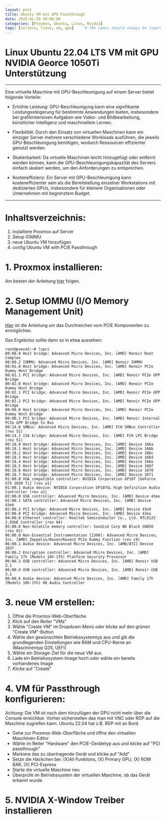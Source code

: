 ```yaml
---
layout: post
title: Ubuntu VM mit GPU Passthrough
date: 2023-01-29 09:00:00
categories: [Proxmox, Ubuntu, Linux, Nvidia]
tags: [servers, linux, vm, gpu]     # TAG names should always be lowercase
---
```


# Linux Ubuntu 22.04 LTS VM mit GPU NVIDIA Georce 1050Ti Unterstützung 
---
Eine virtuelle Maschine mit GPU-Beschleunigung auf einem Server bietet folgende Vorteile:

- Erhöhte Leistung: GPU-Beschleunigung kann eine signifikante Leistungssteigerung für bestimmte Anwendungen bieten, insbesondere bei grafikintensiven Aufgaben wie Video- und Bildbearbeitung, künstlicher Intelligenz und maschinellem Lernen.

- Flexibilität: Durch den Einsatz von virtuellen Maschinen kann ein einziger Server mehrere verschiedene Workloads ausführen, die jeweils GPU-Beschleunigung benötigen, wodurch Ressourcen effizienter genutzt werden.

- Skalierbarkeit: Da virtuelle Maschinen leicht hinzugefügt oder entfernt werden können, kann die GPU-Beschleunigungskapazität des Servers einfach skaliert werden, um den Anforderungen zu entsprechen.

- Kosteneffizienz: Ein Server mit GPU-Beschleunigung kann kosteneffizienter sein als die Bereitstellung einzelner Workstations mit dedizierten GPUs, insbesondere für kleinere Organisationen oder Unternehmen mit begrenztem Budget.
---

# Inhaltsverzeichnis:

1. installiere Proxmox auf Server
2. Setup IOMMU
3. neue Ubuntu VM hinzufügen
4. config Ubuntu VM with PCIE Passthrough

# 1. Proxmox installieren:

Am besten der Anleitung [hier](https://www.proxmox.com/de/proxmox-ve/erste-schritte) folgen.


# 2. Setup IOMMU (I/O Memory Management Unit)

[Hier](https://pve.proxmox.com/wiki/Pci_passthrough) ist die Anleitung um das Durchreichen vom PCIE Komponenten zu ermöglichen.

Das Ergebniss sollte dann so in etwa aussehen:
```
root@pvecm2:~# lspci
00:00.0 Host bridge: Advanced Micro Devices, Inc. [AMD] Renoir Root Complex
00:00.2 IOMMU: Advanced Micro Devices, Inc. [AMD] Renoir IOMMU
00:01.0 Host bridge: Advanced Micro Devices, Inc. [AMD] Renoir PCIe Dummy Host Bridge
00:01.1 PCI bridge: Advanced Micro Devices, Inc. [AMD] Renoir PCIe GPP Bridge
00:02.0 Host bridge: Advanced Micro Devices, Inc. [AMD] Renoir PCIe Dummy Host Bridge
00:02.1 PCI bridge: Advanced Micro Devices, Inc. [AMD] Renoir PCIe GPP Bridge
00:02.2 PCI bridge: Advanced Micro Devices, Inc. [AMD] Renoir PCIe GPP Bridge
00:08.0 Host bridge: Advanced Micro Devices, Inc. [AMD] Renoir PCIe Dummy Host Bridge
00:08.1 PCI bridge: Advanced Micro Devices, Inc. [AMD] Renoir Internal PCIe GPP Bridge to Bus
00:14.0 SMBus: Advanced Micro Devices, Inc. [AMD] FCH SMBus Controller (rev 51)
00:14.3 ISA bridge: Advanced Micro Devices, Inc. [AMD] FCH LPC Bridge (rev 51)
00:18.0 Host bridge: Advanced Micro Devices, Inc. [AMD] Device 166a
00:18.1 Host bridge: Advanced Micro Devices, Inc. [AMD] Device 166b
00:18.2 Host bridge: Advanced Micro Devices, Inc. [AMD] Device 166c
00:18.3 Host bridge: Advanced Micro Devices, Inc. [AMD] Device 166d
00:18.4 Host bridge: Advanced Micro Devices, Inc. [AMD] Device 166e
00:18.5 Host bridge: Advanced Micro Devices, Inc. [AMD] Device 166f
00:18.6 Host bridge: Advanced Micro Devices, Inc. [AMD] Device 1670
00:18.7 Host bridge: Advanced Micro Devices, Inc. [AMD] Device 1671
01:00.0 VGA compatible controller: NVIDIA Corporation GP107 [GeForce GTX 1050 Ti] (rev a1)
01:00.1 Audio device: NVIDIA Corporation GP107GL High Definition Audio Controller (rev a1)
02:00.0 USB controller: Advanced Micro Devices, Inc. [AMD] Device 43ee
02:00.1 SATA controller: Advanced Micro Devices, Inc. [AMD] Device 43eb
02:00.2 PCI bridge: Advanced Micro Devices, Inc. [AMD] Device 43e9
03:00.0 PCI bridge: Advanced Micro Devices, Inc. [AMD] Device 43ea
04:00.0 Ethernet controller: Realtek Semiconductor Co., Ltd. RTL8125 2.5GbE Controller (rev 04)
05:00.0 Non-Volatile memory controller: Sandisk Corp WD Black SN850 (rev 01)
06:00.0 Non-Essential Instrumentation [1300]: Advanced Micro Devices, Inc. [AMD] Zeppelin/Raven/Raven2 PCIe Dummy Function (rev c9)
06:00.1 Audio device: Advanced Micro Devices, Inc. [AMD/ATI] Device 1637
06:00.2 Encryption controller: Advanced Micro Devices, Inc. [AMD] Family 17h (Models 10h-1fh) Platform Security Processor
06:00.3 USB controller: Advanced Micro Devices, Inc. [AMD] Renoir USB 3.1
06:00.4 USB controller: Advanced Micro Devices, Inc. [AMD] Renoir USB 3.1
06:00.6 Audio device: Advanced Micro Devices, Inc. [AMD] Family 17h (Models 10h-1fh) HD Audio Controller
```
# 3. neue VM erstellen:

1. Öffne die Proxmox-Web-Oberfläche
2. Klick auf den Reiter "VMs"
3. Wähle "Create VM" im Dropdown-Menü oder klicke auf den grünen "Create VM"-Button
4. Wähle den gewünschten Betriebssystemtyp aus und gib die grundlegenden Einstellungen wie RAM und CPU-Kerne an (Maschinentyp Q35, UEFI)
5. Wähle ein Storage-Ziel für die neue VM aus
6. Lade ein Betriebssystem-Image hoch oder wähle ein bereits vorhandenes Image
7. Klicke auf "Create"

# 4. VM für Passthrough konfigurieren:

Achtung: Die VM ist nach dem hinzufügen der GPU nicht mehr über die Console erreichbar. Vorher sicherstellen das man mit VNC oder RDP auf die Maschine zugreifen kann. Ubuntu 22.04 hat z.B. RDP mit an Bord.

- Gehe zur Proxmox-Web-Oberfläche und öffne den virtuellen  Maschinen-Editor
- Wähle im Reiter "Hardware" den PCIE-Gerätetyp aus und klicke auf "PCI passthrough"
- Markiere das zu übertragende Gerät und klicke auf "Add"
- Setze die Häckchen bei: (X)All Funktions, (X) Primary GPU, (X) ROM   BAR, (X) PCI-Express
- Starte die virtuelle Maschine neu
- Überprüfe im Betriebssystem der virtuellen Maschine, ob das Gerät erkannt wurde


# 5. NVIDIA X-Window Treiber installieren





